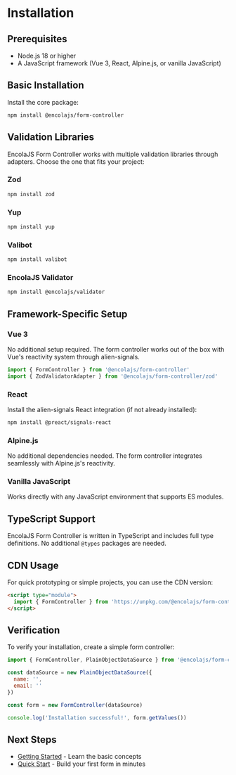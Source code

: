 # Installation

## Prerequisites

- Node.js 18 or higher
- A JavaScript framework (Vue 3, React, Alpine.js, or vanilla JavaScript)

## Basic Installation

Install the core package:

```bash
npm install @encolajs/form-controller
```

## Validation Libraries

EncolaJS Form Controller works with multiple validation libraries through adapters. Choose the one that fits your project:

### Zod

```bash
npm install zod
```

### Yup

```bash
npm install yup
```

### Valibot

```bash
npm install valibot
```

### EncolaJS Validator

```bash
npm install @encolajs/validator
```

## Framework-Specific Setup

### Vue 3

No additional setup required. The form controller works out of the box with Vue's reactivity system through alien-signals.

```javascript
import { FormController } from '@encolajs/form-controller'
import { ZodValidatorAdapter } from '@encolajs/form-controller/zod'
```

### React

Install the alien-signals React integration (if not already installed):

```bash
npm install @preact/signals-react
```

### Alpine.js

No additional dependencies needed. The form controller integrates seamlessly with Alpine.js's reactivity.

### Vanilla JavaScript

Works directly with any JavaScript environment that supports ES modules.

## TypeScript Support

EncolaJS Form Controller is written in TypeScript and includes full type definitions. No additional `@types` packages are needed.

## CDN Usage

For quick prototyping or simple projects, you can use the CDN version:

```html
<script type="module">
  import { FormController } from 'https://unpkg.com/@encolajs/form-controller/dist/index.es.js'
</script>
```

## Verification

To verify your installation, create a simple form controller:

```javascript
import { FormController, PlainObjectDataSource } from '@encolajs/form-controller'

const dataSource = new PlainObjectDataSource({
  name: '',
  email: ''
})

const form = new FormController(dataSource)

console.log('Installation successful!', form.getValues())
```

## Next Steps

- [Getting Started](/getting-started.md) - Learn the basic concepts
- [Quick Start](/quick-start.md) - Build your first form in minutes